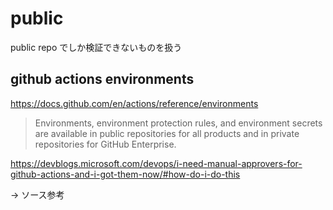 # public

public repo でしか検証できないものを扱う

## github actions environments

<https://docs.github.com/en/actions/reference/environments>

> Environments, environment protection rules, and environment secrets are available in public repositories for all products and in private repositories for GitHub Enterprise.

<https://devblogs.microsoft.com/devops/i-need-manual-approvers-for-github-actions-and-i-got-them-now/#how-do-i-do-this>

→ ソース参考
